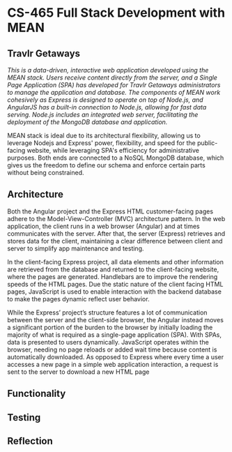 # CS-465 Full Stack Development with MEAN
## Travlr Getaways
<i> This is a data-driven, interactive web application developed using the MEAN stack. Users receive content directly from the server, and a Single Page Application (SPA) has developed for Travlr Getaways administrators to manage the application and database. The components of MEAN work cohesively as Express is designed to operate on top of Node.js, and AngularJS has a built-in connection to Node.js, allowing for fast data serving. Node.js includes an integrated web server, facilitating the deployment of the MongoDB database and application.</i>

MEAN stack is ideal due to its architectural flexibility, allowing us to leverage Nodejs and Express' power, flexibility, and speed for the public-facing website, while leveraging SPA's efficiency for administrative purposes. Both ends are connected to a NoSQL MongoDB database, which gives us the freedom to define our schema and enforce certain parts without being constrained. 

## Architecture
Both the Angular project and the Express HTML customer-facing pages adhere to the Model-View-Controller (MVC) architecture pattern. In the web application, the client runs in a web browser (Angular) and at times communicates with the server. After that, the server (Express) retrieves and stores data for the client, maintaining a clear difference between client and server to simplify app maintenance and testing.

In the client-facing Express project, all data elements and other information are retrieved from the database and returned to the client-facing website, where the pages are generated. Handlebars are to improve the rendering speeds of the HTML pages.  Due the static nature of the client facing HTML pages, JavaScript is used to enable interaction with the backend database to make the pages dynamic reflect user behavior. 

While the Express’ project’s structure features a lot of communication between the server and the client-side browser, the Angular instead moves a significant portion of the burden to the browser by initially loading the majority of what is required as a single-page application (SPA). With SPAs, data is presented to users dynamically. JavaScript operates within the browser, needing no page reloads or added wait time because content is automatically downloaded. As opposed to Express where every time a user accesses a new page in a simple web application interaction, a request is sent to the server to download a new HTML page
 
## Functionality

## Testing

## Reflection
